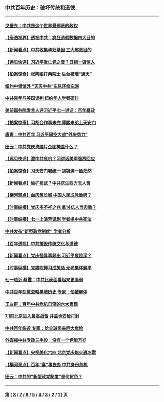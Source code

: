 ### 中共百年历史：破坏传统和道德
---
#### [戈壁东：中共是这个世界最邪恶的政权](../../pages/nf1176114/n13085641.md?08230430) 
#### [【唐浩视界】透视中共：疯狂造假数据四大目的](../../pages/nf1176114/n13080590.md?08230430) 
#### [【新闻看点】中共收集孕妇基因 三大邪恶目的](../../pages/nf1176114/n13077182.md?08230430) 
#### [【远见快评】习近平发亡党之音？日相一语惊人](../../pages/nf1176114/n13074809.md?08230430) 
#### [【拍案惊奇】张陶殴打两院士 后台被曝“通天”](../../pages/nf1176114/n13070496.md?08230430) 
#### [纽约中领馆外 “天灭中共”车队环绕车游](../../pages/nf1176114/n13070693.md?08230430) 
#### [中共百年与美国误判 纽约华人学者研讨](../../pages/nf1176114/n13067969.md?08230430) 
#### [美前国务院发言人评习近平七一讲话：百年暴政](../../pages/nf1176114/n13066986.md?08230430) 
#### [【拍案惊奇】习胡合作事未完 薄熙来弟上天安门](../../pages/nf1176114/n13065867.md?08230430) 
#### [唐青：中共百年 习近平隔空大战“外来势力”](../../pages/nf1176114/n13065976.md?08230430) 
#### [田云：中共党庆洗脑片企图掩盖什么？](../../pages/nf1176114/n13064395.md?08230430) 
#### [【远见快评】泄中共危机？习讲话美军强烈回应](../../pages/nf1176114/n13064269.md?08230430) 
#### [【拍案惊奇】习天安门喊统一 胡锦涛一脸茫然](../../pages/nf1176114/n13063233.md?08230430) 
#### [【新闻看点】偷扩核武？中共庆生西方无人贺](../../pages/nf1176114/n13061263.md?08230430) 
#### [【横河观点】血肉筑长城 中国人民成党盾牌？](../../pages/nf1176114/n13061779.md?08230430) 
#### [【时事纵横】党庆多不祥之兆 拿14亿人当肉盾？](../../pages/nf1176114/n13061709.md?08230430) 
#### [【时事纵横】七一上演荒诞剧 学者提中共死法](../../pages/nf1176114/n13058990.md?08230430) 
#### [中共发布“新型政党制度” 学者分析](../../pages/nf1176114/n13056354.md?08230430) 
#### [【百年透视】中共摧毁传统文化与道德](../../pages/nf1176114/n13057253.md?08230430) 
#### [【新闻看点】党庆怪异事频出 习近平危险深？](../../pages/nf1176114/n13056781.md?08230430) 
#### [【时事纵横】党媒吹捧习成笑话 元老集体躺平](../../pages/nf1176114/n13056792.md?08230430) 
#### [七一临近 蔡霞：中共比表面看起来更脆弱](../../pages/nf1176114/n13056418.md?08230430) 
#### [中共百年刻意忽略黑暗历史 专家：怕被解体](../../pages/nf1176114/n13056056.md?08230430) 
#### [王友群：百年中共危机日深的六大表现](../../pages/nf1176114/n13054263.md?08230430) 
#### [7.1前北京进入最高战备 井盖也安检打封](../../pages/nf1176114/n13053641.md?08230430) 
#### [中共百年临近 专家：给全球带来巨大危险](../../pages/nf1176114/n13053663.md?08230430) 
#### [外媒揭中共专政三手段：没有一个党能万岁](../../pages/nf1176114/n13049352.md?08230430) 
#### [【新闻看点】央视美化六四 北京党庆焰火遇冰雹](../../pages/nf1176114/n13048310.md?08230430) 
#### [【横河观点】百年“喜”事丧办 中共身份危机](../../pages/nf1176114/n13049869.md?08230430) 
#### [田云：中共的“新型政党制度”是何货色？](../../pages/nf1176114/n13049010.md?08230430) 

---
#### 第 [ [8](./8.md?08230430) / [7](./7.md?08230430) / [6](./6.md?08230430) / [5](./5.md?08230430) / [4](./4.md?08230430) / [3](./3.md?08230430) / [2](./2.md?08230430) / [1](./1.md?08230430) ] 页
